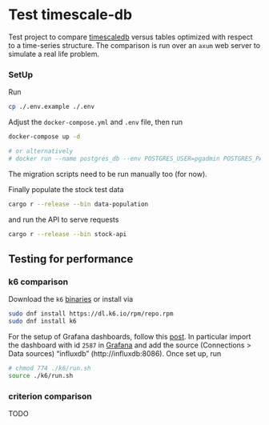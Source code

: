 # Test timescale-db

Test project to compare [timescaledb](todo-link) versus tables optimized with respect to a time-series structure.
The comparison is run over an `axum` web server to simulate a real life problem.

### SetUp

Run

```bash 
cp ./.env.example ./.env
```

Adjust the `docker-compose.yml` and `.env` file, then run

```bash
docker-compose up -d

# or alternatively
# docker run --name postgres_db --env POSTGRES_USER=pgadmin POSTGRES_PASSWORD=pw --volume pg_data:/var/lib/postgresql/data -p 5432:5432 -d postgres

```

The migration scripts need to be run manually too (for now).

Finally populate the stock test data

```bash
cargo r --release --bin data-population
```

and run the API to serve requests

```bash
cargo r --release --bin stock-api
```

## Testing for performance

### k6 comparison

Download the `k6` [binaries](https://github.com/grafana/xk6-disruptor/releases) or install via

```bash
sudo dnf install https://dl.k6.io/rpm/repo.rpm
sudo dnf install k6
```

For the setup of Grafana dashboards, follow
this [post](https://medium.com/@nairgirish100/k6-with-docker-compose-influxdb-grafana-344ded339540). In particular
import the dashboard with id `2587` in [Grafana](http://localhost:3000/) and
add the source (Connections > Data sources) “influxdb” (http://influxdb:8086).
Once set up, run

```bash
# chmod 774 ./k6/run.sh
source ./k6/run.sh
```

### criterion comparison

TODO